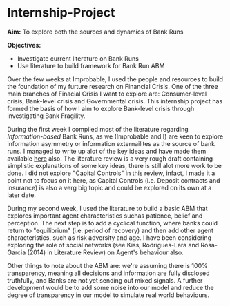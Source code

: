 # Internship-Project


**Aim:**
To explore both the sources and dynamics of Bank Runs

**Objectives:**
- Investigate current literature on Bank Runs
- Use literature to build framework for Bank Run ABM

Over the few weeks at Improbable, I used the people and resources to build the foundation of my furture research on Financial Crisis. One of the three main branches of Finacial Crisis I want to explore are: Consumer-level crisis, Bank-level crisis and Governmental crisis. This internship project has formed the basis of how I aim to explore Bank-level crisis through investigating Bank Fragility. 

During the first week I compiled most of the literature regarding *Information-based* Bank Runs, as we (Improbable and I) are keen to explore information asymmetry or information externailites as the source of bank runs. I managed to write up alot of the key ideas and have made them available [here](https://github.com/deborah-O/Internship-Project/blob/master/Bank_Run_Literature_Review.pdf) also. The literature review is a very rough draft containing simplistic explanations of some key ideas, there is still alot more work to be done. I did not explore "Capital Controls" in this review, infact, I made it a point not to focus on it here, as Capital Controls (i.e. Deposit contracts and insurance) is also a verg big topic and could be explored on its own at a later date.

During my second week, I used the literature to build a basic ABM that explores important agent characteristics suchas patience, belief and perception. The next step is to add a cyclical function, where banks could return to "equilibrium" (i.e. period of recovery) and then add other agent characteristics, such as risk adversity and age. I have been considering exploring the role of social networks (see Kiss, Rodrigues-Lara and Rosa-Garcia (2014) in Literature Review) on Agent's behaviour also. 

Other things to note about the ABM are: we're assuming there is 100% transparency, meaning all decisions and information are fully disclosed truthfully, and Banks are not yet sending out mixed signals. A further development would be to add some noise into our model and reduce the degree of transparency in our model to simulate real world behaviours. 
